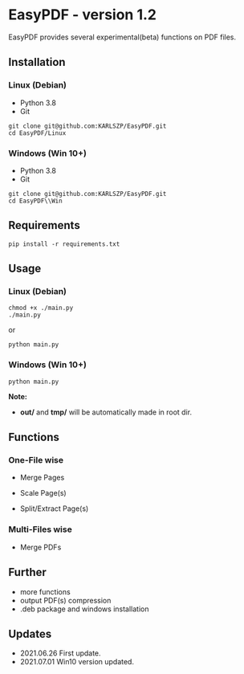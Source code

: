 # EasyPDF - version 1.2

EasyPDF provides several experimental(beta) functions on PDF files.



## Installation

### Linux (Debian)

*   Python 3.8
*   Git

```shell
git clone git@github.com:KARLSZP/EasyPDF.git
cd EasyPDF/Linux
```



### Windows (Win 10+)

*   Python 3.8
*   Git

```shell
git clone git@github.com:KARLSZP/EasyPDF.git
cd EasyPDF\\Win
```



## Requirements

```shell
pip install -r requirements.txt
```



## Usage

### Linux (Debian)

```shell
chmod +x ./main.py
./main.py
```

or

```shell
python main.py
```



### Windows (Win 10+)

```shell
python main.py
```





**Note:**

*   **out/** and **tmp/** will be automatically made in root dir.



## Functions

### One-File wise

*   Merge Pages



*   Scale Page(s)



*   Split/Extract Page(s)



### Multi-Files wise

*   Merge PDFs



## Further

*   more functions
*   output PDF(s) compression
*   .deb package and windows installation



## Updates

*   2021.06.26 First update.
*   2021.07.01 Win10 version updated.